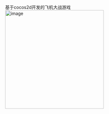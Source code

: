 基于cocos2d开发的飞机大战游戏
<img width="318" alt="image" src="https://github.com/keep-promise/PlaneWar/assets/64321089/911a78ed-1e37-42aa-bd65-3e20aa9f073b">
